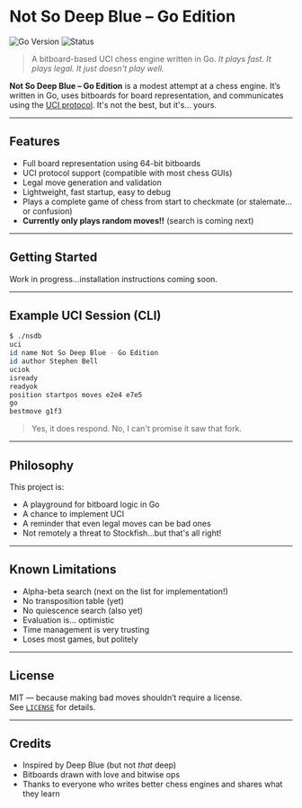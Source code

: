 # Not So Deep Blue – Go Edition

![Go Version](https://img.shields.io/badge/Go-1.21+-blue)
![Status](https://img.shields.io/badge/status-work%20in%20progress-orange)

> A bitboard-based UCI chess engine written in Go.
> *It plays fast. It plays legal. It just doesn't play well.*

**Not So Deep Blue – Go Edition** is a modest attempt at a chess engine.
It’s written in Go, uses bitboards for board representation, and communicates using the [UCI protocol](https://gist.github.com/aliostad/02babb68c964ebf8d57c).
It's not the best, but it's... yours.

---

## Features

- Full board representation using 64-bit bitboards
- UCI protocol support (compatible with most chess GUIs)
- Legal move generation and validation
- Lightweight, fast startup, easy to debug
- Plays a complete game of chess from start to checkmate (or stalemate... or confusion)
- **Currently only plays random moves!!** (search is coming next)

---


## Getting Started

Work in progress...installation instructions coming soon.
<!-- <\!-- ### 📦 Installation -\-> -->

<!-- <\!-- ```bash -\-> -->
<!-- <\!-- git clone https://github.com/fiftyfivebells/golang-chess.git -\-> -->
<!-- <\!-- cd not-so-deep-blue-go -\-> -->
<!-- <\!-- go build -o nsdb -\-> -->
<!-- <\!-- ``` -\-> -->

<!-- Now you can run it directly or load it into a GUI like [Arena](http://www.playwitharena.de/), [CuteChess](https://cutechess.com/), or [Lucas Chess](https://lucaschess.pythonanywhere.com/). -->

<!-- --- -->

<!-- ### 🕹️ Using with a GUI -->

<!-- 1. Launch your GUI of choice -->
<!-- 2. Add a new UCI engine and point it to the `nsdb` binary -->
<!-- 3. Play -->

---

## Example UCI Session (CLI)

```bash
$ ./nsdb
uci
id name Not So Deep Blue - Go Edition
id author Stephen Bell
uciok
isready
readyok
position startpos moves e2e4 e7e5
go
bestmove g1f3
```

> Yes, it does respond. No, I can't promise it saw that fork.

---

## Philosophy

This project is:

- A playground for bitboard logic in Go
- A chance to implement UCI
- A reminder that even legal moves can be bad ones
- Not remotely a threat to Stockfish...but that's all right!

---

## Known Limitations

- Alpha-beta search (next on the list for implementation!)  
- No transposition table (yet)  
- No quiescence search (also yet)  
- Evaluation is... optimistic  
- Time management is very trusting  
- Loses most games, but politely  

---

## License

MIT — because making bad moves shouldn’t require a license.  
See [`LICENSE`](./LICENSE) for details.

---

## Credits

- Inspired by Deep Blue (but not *that* deep)  
- Bitboards drawn with love and bitwise ops  
- Thanks to everyone who writes better chess engines and shares what they learn  
